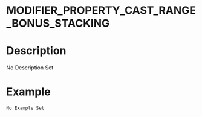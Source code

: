 # MODIFIER_PROPERTY_CAST_RANGE_BONUS_STACKING
# Description
No Description Set
# Example
```No Example Set```